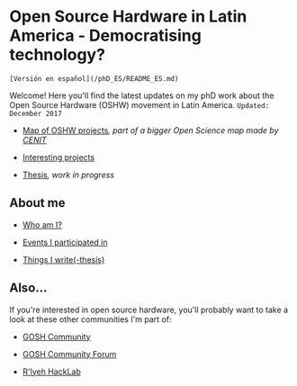 # Open Source Hardware in Latin America - Democratising technology?

`[Versión en español](/phD_ES/README_ES.md)`

Welcome! Here you'll find the latest updates on my phD work about the Open Source Hardware (OSHW) movement in Latin America. `Updated: December 2017` 

- [Map of OSHW projects](http://u.osmfr.org/m/187670/)_, part of a bigger Open Science map made by [CENIT](https://fund-cenit.org.ar)_

- [Interesting projects](/phD_EN/interesting.md)

- [Thesis](/phD_EN/thesis.md)_, work in progress_




## About me

- [Who am I?](/phD_EN/about.md)

- [Events I participated in](/phD_EN/events.md)

- [Things I write(-thesis)](/phD_EN/publications.md)


## Also...

If you're interested in open source hardware, you'll probably want to take a look at these other communities I'm part of:

- [GOSH Community](https://openhardware.science)

- [GOSH Community Forum](https://forum.openhardware.science/)

- [R'lyeh HackLab](www.rlab.be)



